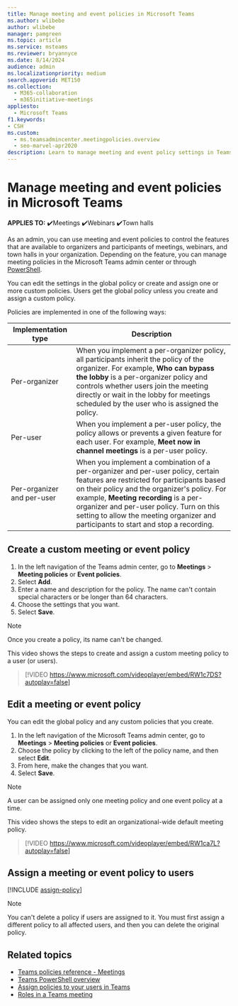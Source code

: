 ```yaml
---
title: Manage meeting and event policies in Microsoft Teams
ms.author: wlibebe
author: wlibebe
manager: pamgreen
ms.topic: article
ms.service: msteams
ms.reviewer: bryannyce
ms.date: 8/14/2024
audience: admin
ms.localizationpriority: medium
search.appverid: MET150
ms.collection: 
  - M365-collaboration
  - m365initiative-meetings
appliesto: 
  - Microsoft Teams
f1.keywords:
- CSH
ms.custom: 
  - ms.teamsadmincenter.meetingpolicies.overview
  - seo-marvel-apr2020
description: Learn to manage meeting and event policy settings in Teams and use them to control the features available to meeting participants for meetings, webinars, and town halls.
---
```

# Manage meeting and event policies in Microsoft Teams

**APPLIES TO:** ✔️Meetings ✔️Webinars ✔️Town halls

As an admin, you can use meeting and event policies to control the features that are available to organizers and participants of meetings, webinars, and town halls in your organization. Depending on the feature, you can manage meeting policies in the Microsoft Teams admin center or through [PowerShell](teams-powershell-overview.md).

You can edit the settings in the global policy or create and assign one or more custom policies. Users get the global policy unless you create and assign a custom policy.

Policies are implemented in one of the following ways:

|Implementation type  |Description  |
|---------|---------|
|Per-organizer    |When you implement a per-organizer policy, all participants inherit the policy of the organizer. For example, **Who can bypass the lobby** is a per-organizer policy and controls whether users join the meeting directly or wait in the lobby for meetings scheduled by the user who is assigned the policy.|
|Per-user    |When you implement a per-user policy, the policy allows or prevents a given feature for each user. For example, **Meet now in channel meetings** is a per-user policy.     |
|Per-organizer and per-user     |When you implement a combination of a per-organizer and per-user policy, certain features are restricted for participants based on their policy and the organizer's policy. For example, **Meeting recording** is a per-organizer and per-user policy. Turn on this setting to allow the meeting organizer and participants to start and stop a recording.|

## Create a custom meeting or event policy

1. In the left navigation of the Teams admin center, go to **Meetings** > **Meeting policies** or **Event policies**.
2. Select **Add**.
3. Enter a name and description for the policy. The name can't contain special characters or be longer than 64 characters.
4. Choose the settings that you want.
5. Select **Save**.

> [!NOTE]
> Once you create a policy, its name can't be changed.

This video shows the steps to create and assign a custom meeting policy to a user (or users).

> [!VIDEO https://www.microsoft.com/videoplayer/embed/RW1c7DS?autoplay=false]

## Edit a meeting or event policy

You can edit the global policy and any custom policies that you create.

1. In the left navigation of the Microsoft Teams admin center, go to **Meetings** > **Meeting policies** or **Event policies**.
2. Choose the policy by clicking to the left of the policy name, and then select **Edit**.
3. From here, make the changes that you want.
4. Select **Save**.

> [!NOTE]
> A user can be assigned only one meeting policy and one event policy at a time.

This video shows the steps to edit an organizational-wide default meeting policy.

> [!VIDEO https://www.microsoft.com/videoplayer/embed/RW1ca7L?autoplay=false]

## Assign a meeting or event policy to users

[!INCLUDE [assign-policy](includes/assign-policy.md)]

> [!NOTE]
> You can't delete a policy if users are assigned to it. You must first assign a different policy to all affected users, and then you can delete the original policy.

## Related topics

- [Teams policies reference - Meetings](settings-policies-reference.md#meetings)
- [Teams PowerShell overview](teams-powershell-overview.md)
- [Assign policies to your users in Teams](policy-assignment-overview.md)
- [Roles in a Teams meeting](https://support.microsoft.com/office/c16fa7d0-1666-4dde-8686-0a0bfe16e019)
